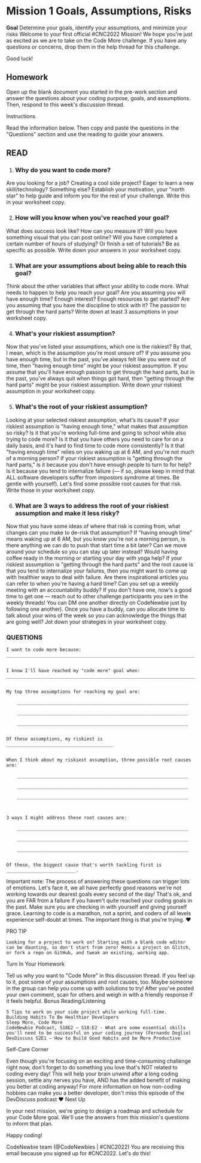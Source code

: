 
# Mission 1  Goals, Assumptions, Risks
**Goal**  Determine your goals, identify your assumptions, and minimize your risks
Welcome to your first official #CNC2022 Mission! We hope you're just as excited as we are to take on the Code More challenge. If you have any questions or concerns, drop them in the help thread for this challenge.

Good luck!
 
 ## Homework 
 
Open up the blank document you started in the pre-work section and answer the questions about your coding purpose, goals, and assumptions. Then, respond to this week's discussion thread.
 
 Instructions 

Read the information below. Then copy and paste the questions in the "Questions" section and use the reading to guide your answers. 

 ## READ 

1. ### Why do you want to code more?
Are you looking for a job? Creating a cool side project? Eager to learn a new skill/technology? Something else? Establish your motivation, your "north star" to help guide and inform you for the rest of your challenge. Write this in your worksheet copy. 

2. ### How will you know when you've reached your goal?
What does success look like? How can you measure it? Will you have something visual that you can post online? Will you have completed a certain number of hours of studying? Or finish a set of tutorials? Be as specific as possible. Write down your answers in your worksheet copy.
 
3. ### What are your assumptions about being able to reach this goal?
Think about the other variables that affect your ability to code more. What needs to happen to help you reach your goal? Are you assuming you will have enough time? Enough interest? Enough resources to get started? Are you assuming that you have the discipline to stick with it? The passion to get through the hard parts? Write down at least 3 assumptions in your worksheet copy.

4. ### What's your riskiest assumption?
Now that you've listed your assumptions, which one is the riskiest? By that, I mean, which is the assumption you're most unsure of? If you assume you have enough time, but in the past, you've always felt like you were out of time, then "having enough time" might be your riskiest assumption. If you assume that you'll have enough passion to get through the hard parts, but in the past, you've always quit when things got hard, then "getting through the hard parts" might be your riskiest assumption. Write down your riskiest assumption in your worksheet copy.
 
5. ### What's the root of your riskiest assumption?
Looking at your selected riskiest assumption, what's its cause? If your riskiest assumption is "having enough time," what makes that assumption so risky? Is it that you're working full-time and going to school while also trying to code more? Is it that you have others you need to care for on a daily basis, and it's hard to find time to code more consistently? Is it that "having enough time" relies on you waking up at 6 AM, and you're not much of a morning person? If your riskiest assumption is "getting through the hard parts," is it because you don't have enough people to turn to for help? Is it because you tend to internalize failure (— if so, please keep in mind that ALL software developers suffer from impostors syndrome at times. Be gentle with yourself). Let's find some possible root causes for that risk. Write those in your worksheet copy.
 
 6. ###  What are 3 ways to address the root of your riskiest assumption and make it less risky?
Now that you have some ideas of where that risk is coming from, what changes can you make to de-risk that assumption? If "having enough time" means waking up at 6 AM, but you know you're not a morning person, is there anything we can do to push that start time a bit later? Can we move around your schedule so you can stay up later instead? Would having coffee ready in the morning or starting your day with yoga help? If your riskiest assumption is "getting through the hard parts" and the root cause is that you tend to internalize your failures, then you might want to come up with healthier ways to deal with failure. Are there inspirational articles you can refer to when you're having a hard time? Can you set up a weekly meeting with an accountability buddy? If you don't have one, now's a good time to get one — reach out to other challenge participants you see in the weekly threads! You can DM one another directly on CodeNewbie just by following one another). Once you have a buddy, can you allocate time to talk about your wins of the week so you can acknowledge the things that are going well? Jot down your strategies in your worksheet copy.

 ### QUESTIONS 

    I want to code more because: ____________________________________________________________________________________________________________________________________________.
     

    I know I'll have reached my "code more" goal when: ____________________________________________________________________________________________________________________________________________.
     

    My top three assumptions for reaching my goal are:

        ________________________________________________________________

        ________________________________________________________________

        ________________________________________________________________
         

    Of these assumptions, my riskiest is ________________________________________
     

    When I think about my riskiest assumption, three possible root causes are: 

        ________________________________________________________________

        ________________________________________________________________

        ________________________________________________________________

 

    3 ways I might address these root causes are:

        ________________________________________________________________

        ________________________________________________________________

        ________________________________________________________________
         

    Of these, the biggest cause that's worth tackling first is __________________________.

 

Important note: The process of answering these questions can trigger lots of emotions. Let's face it, we all have perfectly good reasons we're not working towards our dearest goals every second of the day! That's ok, and you are FAR from a failure if you haven't quite reached your coding goals in the past. Make sure you are checking in with yourself and giving yourself grace. Learning to code is a marathon, not a sprint, and coders of all levels experience self-doubt at times. The important thing is that you're trying. ❤️


 PRO TIP 

    Looking for a project to work on? Starting with a blank code editor can be daunting, so don't start from zero! Remix a project on Glitch, or fork a repo on GitHub, and tweak an existing, working app.

 Turn In Your Homework 
 
Tell us why you want to "Code More" in this discussion thread. If you feel up to it, post some of your assumptions and root causes, too. Maybe someone in the group can help you come up with solutions to try! After you've posted your own comment, scan for others and weigh in with a friendly response if it feels helpful. 
 Bonus Reading/Listening 

    5 Tips to work on your side project while working full-time.
    Building Habits To Be Healthier Developers
    Sleep More, Code More
    CodeNewbie Podcast, S18E2 — S18:E2 - What are some essential skills you'll need to be successful on your coding journey (Fernando Doglio)
    DevDiscuss S2E1 — How to Build Good Habits and be More Productive

 Self-Care Corner 
 
Even though you're focusing on an exciting and time-consuming challenge right now, don't forget to do something you love that's NOT related to coding every day! This will help your brain unwind after a long coding session, settle any nerves you have, AND has the added benefit of making you better at coding anyway! For more information on how non-coding hobbies can make you a better developer, don't miss this episode of the DevDiscuss podcast ❤️ 
 Next Up 
 
In your next mission, we're going to design a roadmap and schedule for your Code More goal. We'll use the answers from this mission's questions to inform that plan. 

Happy coding!

CodeNewbie team
(@CodeNewbies | #CNC2022)
You are receiving this email because you signed up for #CNC2022. Let's do this!